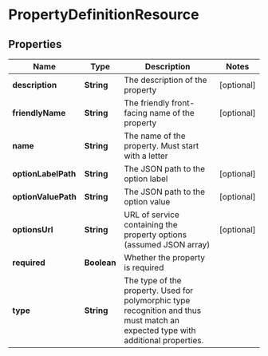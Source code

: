 
# PropertyDefinitionResource

## Properties
Name | Type | Description | Notes
------------ | ------------- | ------------- | -------------
**description** | **String** | The description of the property |  [optional]
**friendlyName** | **String** | The friendly front-facing name of the property |  [optional]
**name** | **String** | The name of the property. Must start with a letter | 
**optionLabelPath** | **String** | The JSON path to the option label |  [optional]
**optionValuePath** | **String** | The JSON path to the option value |  [optional]
**optionsUrl** | **String** | URL of service containing the property options (assumed JSON array) |  [optional]
**required** | **Boolean** | Whether the property is required | 
**type** | **String** | The type of the property. Used for polymorphic type recognition and thus must match an expected type with additional properties. | 



